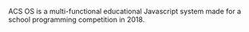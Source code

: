 ACS OS is a multi-functional educational Javascript system made for a school programming competition in 2018.
